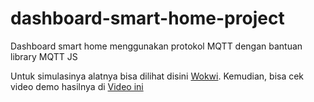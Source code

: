 # dashboard-smart-home-project
Dashboard smart home menggunakan protokol MQTT dengan bantuan library MQTT JS


Untuk simulasinya alatnya bisa dilihat disini [Wokwi](https://wokwi.com/projects/392393273462366209). Kemudian, bisa cek video demo hasilnya di [Video ini](https://drive.google.com/file/d/1Bd6hTCptlaF2jSn9m050p4-tFptcdy4q/view?usp=sharing)
